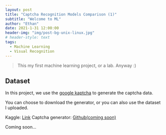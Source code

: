 ```yaml
---
layout: post
title: "Captcha Recognition Models Comparison (1)"
subtitle: "Welcome to ML"
author: "Ethan"
date: 2021-1-31 12:00:00
header-img: "img/post-bg-unix-linux.jpg"
# header-style: text
tags:
  - Machine Learning
  - Visual Recognition
---
```

<!-- ## Introduction -->

> This my first machine learning project, or a lab. Anyway :)

## Dataset

In this project, we use the [google kaptcha](https://code.google.com/archive/p/kaptcha/) to generate the captcha data.

You can choose to download the generator, or you can also use the dataset I uploaded.

Kaggle: [Link](https://www.kaggle.com/ethan404/captcha6digits)
Captcha generator: [Github(coming soon)]()

Coming soon...
